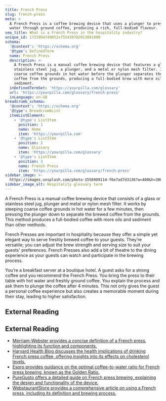 ```yaml
---
title: French Press
slug: french-press
meta: >
  A French Press is a coffee brewing device that uses a plunger to press hot
  water through ground coffee, producing a rich, full-bodied flavour.
seo_title: What is a French Press in the hospitality industry?
unique_id: 1725994749052x755439782913041900
schema:
  '@context': 'https://schema.org'
  '@type': DefinedTerm
  name: French Press
  description: >-
    A French Press is a manual coffee brewing device that features a glass or
    stainless steel jug, a plunger, and a metal or nylon mesh filter. It steeps
    coarse coffee grounds in hot water before the plunger separates the brewed
    coffee from the grounds, producing a full-bodied brew with more oils and
    sediment.
  inDefinedTermSet: 'https://yourpilla.com/glossary'
  url: 'https://yourpilla.com/glossary/french-press'
  inLanguage: en-GB
breadcrumb_schema:
  '@context': 'https://schema.org'
  '@type': BreadcrumbList
  itemListElement:
    - '@type': ListItem
      position: 1
      name: Home
      item: 'https://yourpilla.com'
    - '@type': ListItem
      position: 2
      name: Glossary
      item: 'https://yourpilla.com/glossary'
    - '@type': ListItem
      position: 3
      name: French Press
      item: 'https://yourpilla.com/glossary/french-press'
sidebar_image: >-
  https://images.unsplash.com/photo-1556909114-f6e7ad7d3136?w=400&h=300&fit=crop&auto=format
sidebar_image_alt: Hospitality glossary term
---
```


A French Press is a manual coffee brewing device that consists of a glass or stainless steel jug, plunger and metal or nylon mesh filter. It works by steeping coarse coffee grounds in hot water for a few minutes, then pressing the plunger down to separate the brewed coffee from the grounds. This method produces a full-bodied coffee with more oils and sediment than other methods.

French Presses are important in hospitality because they offer a simple yet elegant way to serve freshly brewed coffee to your guests. They’re versatile; you can adjust the brew strength and serving size to suit your guests' preferences. French Presses also add a bit of theatre to the dining experience as your guests can watch and participate in the brewing process.

You’re a breakfast server at a boutique hotel. A guest asks for a strong coffee and you recommend the French Press. You bring the press to their table with hot water and freshly ground coffee. You explain the process and ask them to plunge the coffee after 4 minutes. This not only gives the guest a personal coffee experience but also creates a memorable moment during their stay, leading to higher satisfaction.

## External Reading



## External Reading

*   [Merriam-Webster provides a concise definition of a French press, highlighting its function and components.](https://www.merriam-webster.com/dictionary/French%20press#:~:text=noun,by%20means%20of%20a%20plunger)
*   [Harvard Health Blog discusses the health implications of drinking French press coffee, offering insights into its effects on cholesterol levels.](https://www.health.harvard.edu/blog/pressed-coffee-going-mainstream-drink-201604299530#:~:text=If%20you%20choose%20to%20drink,than%20four%20cups%20per%20day.)
*   [Espro provides guidance on the optimal coffee-to-water ratio for French press brewing, known as the Golden Ratio.](https://espro.com/blogs/news/french-press-coffee-ratio#:~:text=The%20Golden%20Ratio%20for%20French,ratio%20as%20a%20starting%20point.)
*   [PureGusto offers a detailed guide on French press brewing, explaining the design and functionality of the device.](https://www.puregusto.co.uk/cafetire-coffee-a-guide-to-french-press-brewing#:~:text=A%20cafeti%C3%A8re%2C%20or%20French%20press,metal%20or%20nylon%20mesh%20filter.)
*   [WebstaurantStore provides a comprehensive article on using a French press, including its definition and brewing process.](https://www.webstaurantstore.com/article/116/how-to-make-french-press-coffee.html?srsltid=AfmBOopSa4fJYjEEnTuddpqM8XVEGK0yuhSqwDR-icwMgfZGyJ3_rlvO)

